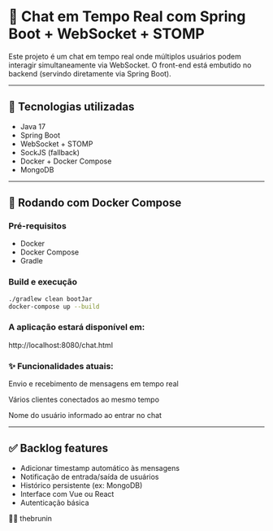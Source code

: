 # 💬 Chat em Tempo Real com Spring Boot + WebSocket + STOMP

Este projeto é um chat em tempo real onde múltiplos usuários podem interagir simultaneamente via WebSocket. O front-end está embutido no backend (servindo diretamente via Spring Boot).

---

## 🚀 Tecnologias utilizadas

- Java 17
- Spring Boot
- WebSocket + STOMP
- SockJS (fallback)
- Docker + Docker Compose
- MongoDB

---

## 🐳 Rodando com Docker Compose

### Pré-requisitos

- Docker
- Docker Compose
- Gradle

### Build e execução

```bash
./gradlew clean bootJar
docker-compose up --build
```

### A aplicação estará disponível em:
http://localhost:8080/chat.html

### ✨ Funcionalidades atuais:

Envio e recebimento de mensagens em tempo real

Vários clientes conectados ao mesmo tempo

Nome do usuário informado ao entrar no chat

---

## ✅ Backlog features
- Adicionar timestamp automático às mensagens
- Notificação de entrada/saída de usuários
- Histórico persistente (ex: MongoDB)
- Interface com Vue ou React
- Autenticação básica

👨‍💻 
thebrunin 